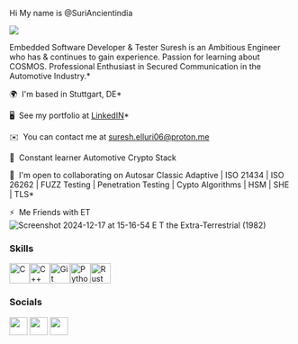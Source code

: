 






Hi My name is @SuriAncientindia      







![](https://media.giphy.com/media/cdMKKxkk1swagnjSwc/giphy.gif)













Embedded Software Developer & Tester Suresh is an Ambitious Engineer who has & continues to gain experience. Passion for learning about COSMOS. Professional Enthusiast in Secured Communication in the Automotive Industry.* 

🌍  I'm based in Stuttgart, DE*

🖥️  See my portfolio at [LinkedIN](http://www.linkedin.com/in/suresh-reddy-elluri-97b754107)* 

✉️  You can contact me at suresh.elluri06@proton.me 

🧠  Constant learner Automotive Crypto Stack

🤝  I'm open to collaborating on Autosar Classic Adaptive | ISO 21434 | ISO 26262 | FUZZ Testing | Penetration Testing | Cypto Algorithms | HSM | SHE | TLS* 

⚡  Me Friends with ET                           
                               ![Screenshot 2024-12-17 at 15-16-54 E T  the Extra-Terrestrial (1982)](https://github.com/user-attachments/assets/30e14686-c884-445d-8d39-607b819511b5)


### Skills


<p align="left">
<a href="https://docs.microsoft.com/en-us/cpp/?view=msvc-170" target="_blank" rel="noreferrer"><img src="https://raw.githubusercontent.com/danielcranney/readme-generator/main/public/icons/skills/c-colored.svg" width="36" height="36" alt="C" /></a><a href="https://docs.microsoft.com/en-us/cpp/?view=msvc-170" target="_blank" rel="noreferrer"><img src="https://raw.githubusercontent.com/danielcranney/readme-generator/main/public/icons/skills/cplusplus-colored.svg" width="36" height="36" alt="C++" /></a><a href="https://git-scm.com/" target="_blank" rel="noreferrer"><img src="https://raw.githubusercontent.com/danielcranney/readme-generator/main/public/icons/skills/git-colored.svg" width="36" height="36" alt="Git" /></a><a href="https://www.python.org/" target="_blank" rel="noreferrer"><img src="https://raw.githubusercontent.com/danielcranney/readme-generator/main/public/icons/skills/python-colored.svg" width="36" height="36" alt="Python" /></a><a href="https://www.rust-lang.org/" target="_blank" rel="noreferrer"><img src="https://raw.githubusercontent.com/danielcranney/readme-generator/main/public/icons/skills/rust-colored.svg" width="36" height="36" alt="Rust" /></a></p>

### Socials<p align="left"> <a href="https://www.github.com/SuriPopOS" target="_blank" rel="noreferrer"><img src="https://raw.githubusercontent.com/danielcranney/readme-generator/main/public/icons/socials/github.svg" width="32" height="32" /></a> <a href="https://www.linkedin.com/in/ElluriSureshReddy" target="_blank" rel="noreferrer"><img src="https://raw.githubusercontent.com/danielcranney/readme-generator/main/public/icons/socials/linkedin.svg" width="32" height="32" /></a> <a href="https://www.twitter.com/Elluri_Suri0610" target="_blank" rel="noreferrer"><img src="https://raw.githubusercontent.com/danielcranney/readme-generator/main/public/icons/socials/twitter.svg" width="32" height="32" /></a></p>
